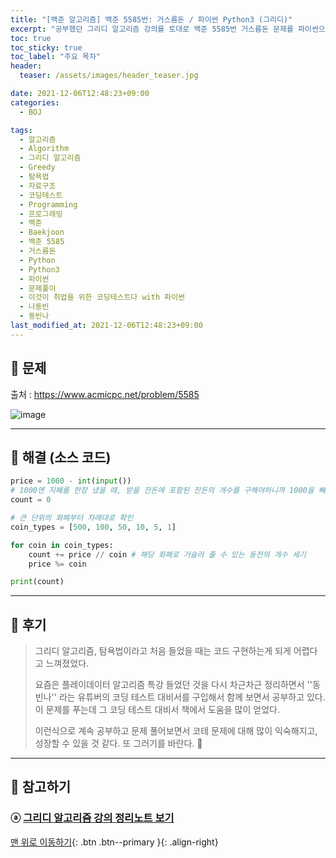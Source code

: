 ```yaml
---
title: "[백준 알고리즘] 백준 5585번: 거스름돈 / 파이썬 Python3 (그리디)"
excerpt: "공부했던 그리디 알고리즘 강의를 토대로 백준 5585번 거스름돈 문제를 파이썬으로 풀어보았다."
toc: true
toc_sticky: true
toc_label: "주요 목차"
header:
  teaser: /assets/images/header_teaser.jpg

date: 2021-12-06T12:48:23+09:00
categories:
  - BOJ

tags:
  - 알고리즘
  - Algorithm
  - 그리디 알고리즘
  - Greedy
  - 탐욕법
  - 자료구조
  - 코딩테스트
  - Programming
  - 프로그래밍
  - 백준
  - Baekjoon
  - 백준 5585
  - 거스름돈
  - Python
  - Python3
  - 파이썬
  - 문제풀이
  - 이것이 취업을 위한 코딩테스트다 with 파이썬
  - 나동빈
  - 동빈나
last_modified_at: 2021-12-06T12:48:23+09:00
---
```


## 🔔 문제

출처 : <https://www.acmicpc.net/problem/5585>

![image](https://user-images.githubusercontent.com/78403443/144782401-d9da1467-90d4-4f7f-aa02-d37f8bf443f3.png)

---

## 🔐 해결 (소스 코드)

```python
price = 1000 - int(input())
# 1000엔 지폐를 한장 냈을 때, 받을 잔돈에 포함된 잔돈의 개수를 구해야하니까 1000을 빼줌
count = 0

# 큰 단위의 화폐부터 차례대로 확인
coin_types = [500, 100, 50, 10, 5, 1]

for coin in coin_types:
    count += price // coin # 해당 화폐로 거슬러 줄 수 있는 동전의 개수 세기
    price %= coin

print(count)
```

---

## 📝 후기

>그리디 알고리즘, 탐욕법이라고 처음 들었을 때는 코드 구현하는게 되게 어렵다고 느껴졌었다. 
>
>요즘은 플레이데이터 알고리즘 특강 들었던 것을 다시 차근차근 정리하면서 ''동빈나'' 라는 유튜버의 코딩 테스트 대비서를 구입해서 함께 보면서 공부하고 있다.<br>이 문제를 푸는데 그 코딩 테스트 대비서 책에서 도움을 많이 얻었다.
>
>이런식으로 계속 공부하고 문제 풀어보면서 코테 문제에 대해 많이 익숙해지고, 성장할 수 있을 것 같다. 또 그러기를 바란다. 🙏

---

## 👣 참고하기

### ⓐ [그리디 알고리즘 강의 정리노트 보기](https://iceman-brandon.github.io/playdata%20algo/%ED%83%90%EC%9A%95%EB%B2%95/)

[맨 위로 이동하기](#){: .btn .btn--primary }{: .align-right}